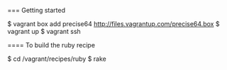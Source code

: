 === Getting started

$ vagrant box add precise64 http://files.vagrantup.com/precise64.box
$ vagrant up
$ vagrant ssh

==== To build the ruby recipe

$ cd /vagrant/recipes/ruby
$ rake